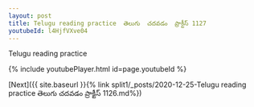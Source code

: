 ```yaml
---
layout: post
title: Telugu reading practice  తెలుగు  చదవడం  ప్రాక్టీస్ 1127
youtubeId: l4HjfVXve04
---
```

 
 
Telugu reading practice
 
 
 
 
 


{% include youtubePlayer.html id=page.youtubeId %}
 
[Next]({{ site.baseurl }}{% link  split1/_posts/2020-12-25-Telugu reading practice  తెలుగు  చదవడం  ప్రాక్టీస్ 1126.md%})
 
